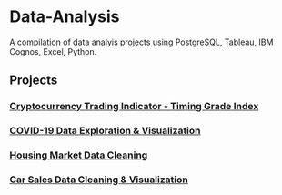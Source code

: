 # Data-Analysis

A compilation of data analyis projects using PostgreSQL, Tableau, IBM Cognos, Excel, Python.

## Projects 

### [Cryptocurrency Trading Indicator - Timing Grade Index](https://github.com/DaveRoppo/Data-Analysis/tree/main/Cryptocurrency%20Trading%20Indicator%20-%20Timing%20Grade%20Index%20(TGI))

### [COVID-19 Data Exploration & Visualization](https://github.com/DaveRoppo/Data-Analysis/tree/main/COVID19)

### [Housing Market Data Cleaning](https://github.com/DaveRoppo/Data-Analysis/tree/main/Housing%20Data)

### [Car Sales Data Cleaning & Visualization](https://github.com/DaveRoppo/Data-Analysis/tree/main/Car%20Sales)
